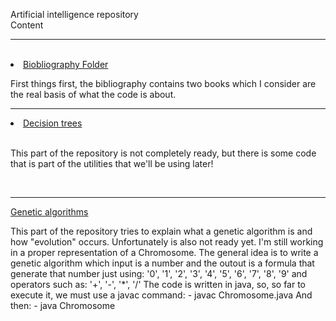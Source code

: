 Artificial intelligence repository
	<br>Content</br>
	<hr>
		<br>
		<li><a href="https://github.com/flovera1/AI/tree/master/Bibliography">Biobliography Folder</a>
		</li>
		<p>
			First things first, the bibliography contains two books which I consider are the real basis
			of what the code is about. 
		</p>
	</hr>
	<hr>
		<li><a href="https://github.com/flovera1/AI/tree/master/Decision%20trees">Decision trees</a>
		</li>
		<br>
			<p>
			This part of the repository is not completely ready, but there is some code that is part of the
			utilities that we'll be using later!
			</p>
		<br>
	</hr>
	<hr>
	<a href="https://github.com/flovera1/AI/tree/master/Genetic%20algorithm%20classical%20problem">Genetic algorithms</a>
	<br>
	<p>
		This part of the repository tries to explain what a genetic algorithm is and how "evolution" occurs.
		Unfortunately is also not ready yet. I'm still working in a proper representation of a Chromosome.
		The general idea is to write a genetic algorithm which input is a number and the outout is 
		a formula that generate that number just using: '0', '1', '2', '3', '4', '5', '6', '7', '8', '9' and
		operators such as: '+', '-', '*', '/'
		The code is written in java, so, so far to execute it, we must use a javac command:
			- javac Chromosome.java
		And then:
			- java Chromosome
	</p>
	</hr>